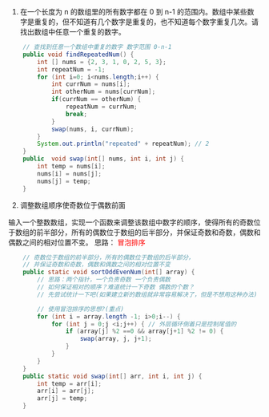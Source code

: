 1. 在一个长度为 n 的数组里的所有数字都在 0 到 n-1 的范围内。数组中某些数字是重复的，但不知道有几个数字是重复的，也不知道每个数字重复几次。请找出数组中任意一个重复的数字。

```java
    // 查找到任意一个数组中重复的数字 数字范围 0-n-1
    public void findRepeatedNum() {
        int [] nums = {2, 3, 1, 0, 2, 5, 3};
        int repeatNum = -1;
        for (int i=0; i<nums.length;i++) {
            int currNum = nums[i];
            int otherNum = nums[currNum];
            if(currNum == otherNum) {
                repeatNum = currNum;
                break;
            }
            swap(nums, i, currNum);
        }
        System.out.println("repeated" + repeatNum); // 2
    }
    public  void swap(int[] nums, int i, int j) {
        int temp = nums[i];
        nums[i] = nums[j];
        nums[j] = temp;
    }
```
2. 调整数组顺序使奇数位于偶数前面

输入一个整数数组，实现一个函数来调整该数组中数字的顺序，使得所有的奇数位于数组的前半部分，所有的偶数位于数组的后半部分，并保证奇数和奇数，偶数和偶数之间的相对位置不变。
思路： <font color='red'>冒泡排序</font>
```java
    // 奇数位于数组的前半部分，所有的偶数位于数组的后半部分，
    // 并保证奇数和奇数，偶数和偶数之间的相对位置不变
    public static void sortOddEvenNum(int[] array) {
        // 思路：两个指针，一个负责奇数 一个负责偶数
        // 如何保证相对的顺序？难道统计一下奇数 偶数的个数？
        // 先尝试统计一下吧(如果建立新的数组就非常容易解决了，但是不想用这种办法)

        // 使用冒泡排序的思想?(重点)
        for (int i = array.length -1; i>0;i--) {
            for (int j = 0;j <i;j++) { // 外层循环倒着只是控制尾值的
                if (array[j] %2 ==0 && array[j+1] %2 != 0) {
                    swap(array, j, j+1);
                }
            }
        }
    }
    public static void swap(int[] arr, int i, int j) {
        int temp = arr[i];
        arr[i] = arr[j];
        arr[j] = temp;
    }
```


